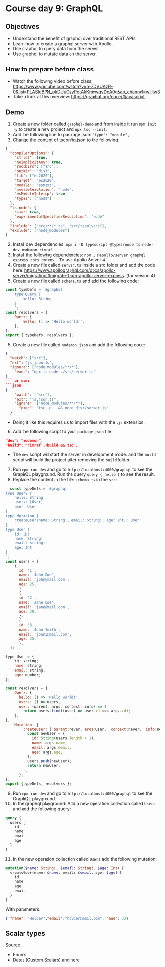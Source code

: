 # Course day 9: GraphQL

## Objectives
- Understand the benefit of graphql over traditional REST APIs
- Learn how to create a graphql server with Apollo.
- Use graphql to query data from the server.
- Use graphql to mutate data on the server. 



## How to prepare before class
- Watch the following video before class: https://www.youtube.com/watch?v=h-ZCVUAzR-0&list=PLASldBPN_pkDUuOzyPotAkKmvwqyDoA0g&ab_channel=willjw3
- Take a look at this overview: https://graphql.org/code/#javascript

## Demo
1. Create a new folder called `graphql-demo` and from inside it run `npm init -y` to create a new project and `npx tsc --init`.
2. Add the following line to package.json: `"type": "module",`
2. Change the content of tsconfig.json to the following:
```json
{
  "compilerOptions": {
    "strict": true,
    "noImplicitAny": true,
    "rootDirs": ["src"],
    "outDir": "dist",
    "lib": ["es2020"],
    "target": "es2020",
    "module": "esnext",
    "moduleResolution": "node",
    "esModuleInterop": true,
    "types": ["node"]
  },
  "ts-node": {
    "esm": true,
    "experimentalSpecifierResolution": "node"
  },
  "include": ["src/**/*.ts", "src/resolvers"],
  "exclude": ["node_modules"]
}
```
2. Install dev dependencies: `npm i -D typescript @types/node ts-node-dev nodemon rimraf`.
3. Install the following dependencies: `npm i @apollo/server graphql express cors dotenv `. To use Apollo Server 4.
4. Create a new file called `server.ts` inside a src folder and add the code here: https://www.apollographql.com/docs/apollo-server/migration/#migrate-from-apollo-server-express. (for version 4)
5. Create a new file called `schema.ts` and add the following code:
```js
const typeDefs = `#graphql
    type Query {
        hello: String
    }
    `;
const resolvers = {
    Query: {
        hello: () => 'Hello world!',
    },
};
export { typeDefs, resolvers };
```
5. Create a new file called `nodemon.json` and add the following code:
```json
{
  "watch": ["src"],
  "ext": "js,json,ts",
  "ignore": ["node_modules/**/*"],
    "exec": "npx ts-node ./src/server.ts"
}
``` or use:
```json
{
    "watch": ["src"],
    "ext": "js,json,ts",
    "ignore": ["node_modules/**/*"],
      "exec": "tsc -p . && node dist/server.js"
  }
```
- Doing it like this requires us to import files with the `.js` extension.
6. Add the following script to your `package.json` file:
```json
"dev": "nodemon",
"build": "rimraf ./build && tsc",
```
  - The `dev` script will start the server in development mode. and the `build` script will build the project after removing the `build` folder.
7. Run `npm run dev` and go to `http://localhost:4000/graphql` to see the GraphQL playground. Run the query `query { hello }` to see the result.
8. Replace the content in the file: `schema.ts` in the `src`:
```js
  const typeDefs = `#graphql 
type Query {
    hello: String
    users: [User]
    user: User
}
type Mutation {
    createUser(name: String!, email: String!, age: Int): User
}
type User {
    id: ID!
    name: String!
    email: String!
    age: Int
}
`;
const users = [
    {
      id: '1',
      name: 'John Doe',
      email: 'john@mail.com',
      age: 25,
      },
      {
      id: '2',
      name: 'Jane Doe',
      email: 'jane@mail.com',
      age: 30,
      },
      {
      id: '3',
      name: 'John Smith',
      email: 'jonny@mail.com',
      age: 35,
      },
  ];

type User = {
    id: string;
    name: string;
    email: string;
    age: number;
}; 

const resolvers = {
    Query: {
      hello: () => 'Hello world!',
      users: () => users,
      user: (parent, args, context, info) => {
        return users.find((user) => user.id === args.id);
    },
},
    Mutation: {
        createUser: (_parent:never, args:User, _context:never, _info:never) => {
          const newUser = {
            id: String(users.length + 1),
            name: args.name,
            email: args.email,
            age: args.age,
          };
          users.push(newUser);
          return newUser;
        },
      },
};
export {typeDefs, resolvers };
```
9. Run `npm run dev` and go to `http://localhost:4000/graphql` to see the GraphQL playground.
10. In the graphql playground: Add a new operation collection called `Users` and add the following query:
```graphql
query {
  users {
    id
    name
    email
    age
  }
}
```
11. In the new operation collection called `Users` add the following mutation:
```graphql
mutation($name: String!, $email: String!, $age: Int) {
  createUser(name: $name, email: $email, age: $age) {
    id
    name
    age
    email
  }
}
```
With parameters:
```json
{ "name": "Holger","email":"holger@mail.com", "age": 33}
```

## Scalar types
[Source](https://graphql.org/learn/schema/#scalar-types)
- Enums
- [Dates (Custom Scalars)](https://www.apollographql.com/docs/apollo-server/schema/custom-scalars) and [here](https://the-guild.dev/graphql/tools/docs/scalars#date-as-a-scalar)
